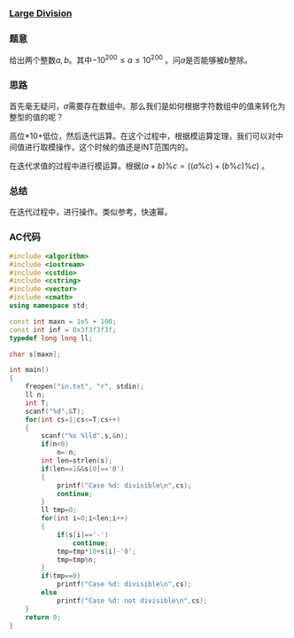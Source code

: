 ### [Large Division](https://vjudge.net/problem/LightOJ-1214#author=0)

### 题意

给出两个整数$a,b$。其中$-10^{200}\le a \le 10^{200}$ 。问$a$是否能够被$b$整除。

### 思路

首先毫无疑问，$a$需要存在数组中。那么我们是如何根据字符数组中的值来转化为整型的值的呢？

高位*10+低位，然后迭代运算。在这个过程中，根据模运算定理，我们可以对中间值进行取模操作，这个时候的值还是INT范围内的。

在迭代求值的过程中进行模运算。根据$(a+b)\%c = ((a\%c)+(b\%c)\%c)$ 。

### 总结

在迭代过程中，进行操作。类似参考，快速幂。

### AC代码

```cpp
#include <algorithm>
#include <iostream>
#include <cstdio>
#include <cstring>
#include <vector>
#include <cmath>
using namespace std;

const int maxn = 1e5 + 100;
const int inf = 0x3f3f3f3f;
typedef long long ll;

char s[maxn];

int main()
{
    freopen("in.txt", "r", stdin);
    ll n;
    int T;
    scanf("%d",&T);
    for(int cs=1;cs<=T;cs++)
    {
        scanf("%s %lld",s,&n);
        if(n<0)
            n=-n;
        int len=strlen(s);
        if(len==1&&s[0]=='0')
        {
            printf("Case %d: divisible\n",cs);
            continue;
        }
        ll tmp=0;
        for(int i=0;i<len;i++)
        {
            if(s[i]=='-')
                continue;
            tmp=tmp*10+s[i]-'0';
            tmp=tmp%n;
        }
        if(tmp==0)
            printf("Case %d: divisible\n",cs);
        else
            printf("Case %d: not divisible\n",cs);
    }
    return 0;
}
```

